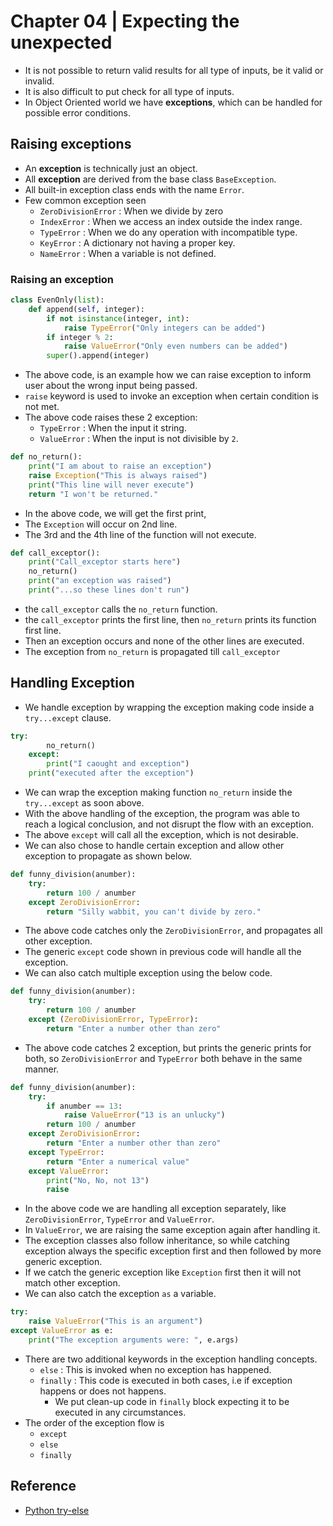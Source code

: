 # Chapter 04 | Expecting the unexpected #

* It is not possible to return valid results for all type of inputs, be it valid or invalid.
* It is also difficult to put check for all type of inputs.
* In Object Oriented world we have **exceptions**, which can be handled for possible error conditions.

## Raising exceptions ##
* An **exception** is technically just an object.
* All **exception** are derived from the base class `BaseException`.
* All built-in exception class ends with the name `Error`.
* Few common exception seen 
    - `ZeroDivisionError` : When we divide by zero
    - `IndexError` : When we access an index outside the index range.
    - `TypeError` : When we do any operation with incompatible type.
    - `KeyError` : A dictionary not having a proper key.
    - `NameError` : When a variable is not defined.

### Raising an exception ###

```python
class EvenOnly(list):
    def append(self, integer):
        if not isinstance(integer, int):
            raise TypeError("Only integers can be added")
        if integer % 2:
            raise ValueError("Only even numbers can be added")
        super().append(integer)
```
* The above code, is an example how we can raise exception to inform user about the wrong input being passed.
* `raise` keyword is used to invoke an exception when certain condition is not met.
* The above code raises these 2 exception:
    - `TypeError` : When the input it string.
    - `ValueError` : When the input is not divisible by `2`.

```python
def no_return():
    print("I am about to raise an exception")
    raise Exception("This is always raised")
    print("This line will never execute")
    return "I won't be returned."
```
* In the above code, we will get the first print,
* The `Exception` will occur on 2nd line.
* The 3rd and the 4th line of the function will not execute.

```python
def call_exceptor():
    print("Call_exceptor starts here")
    no_return()
    print("an exception was raised")
    print("...so these lines don't run")
```
* the `call_exceptor` calls the `no_return` function.
* the `call_exceptor` prints the first line, then `no_return` prints its function first line.
* Then an exception occurs and none of the other lines are executed.
* The exception from `no_return` is propagated till `call_exceptor`

## Handling Exception ##
* We handle exception by wrapping the exception making code inside a `try...except` clause.

```python
try:
        no_return()
    except:
        print("I caought and exception")
    print("executed after the exception")
```

* We can wrap the exception making function `no_return` inside the `try...except` as soon above.
* With the above handling of the exception, the program was able to reach a logical conclusion, and not disrupt the flow with an exception.
* The above `except` will call all the exception, which is not desirable.
* We can also chose to handle certain exception and allow other exception to propagate as shown below.


```python
def funny_division(anumber):
    try:
        return 100 / anumber
    except ZeroDivisionError:
        return "Silly wabbit, you can't divide by zero."
```

* The above code catches only the `ZeroDivisionError`, and propagates all other exception.
* The generic `except` code shown in previous code will handle all the exception.
* We can also catch multiple exception using the below code.

```python
def funny_division(anumber):
    try:
        return 100 / anumber
    except (ZeroDivisionError, TypeError):
        return "Enter a number other than zero"
```

* The above code catches 2 exception, but prints the generic prints for both, so `ZeroDivisionError` and `TypeError` both behave in the same manner.

```python
def funny_division(anumber):
    try:
        if anumber == 13:
            raise ValueError("13 is an unlucky")
        return 100 / anumber
    except ZeroDivisionError:
        return "Enter a number other than zero"
    except TypeError:
        return "Enter a numerical value"
    except ValueError:
        print("No, No, not 13")
        raise
```

* In the above code we are handling all exception separately, like `ZeroDivisionError`, `TypeError` and `ValueError`.
* In `ValueError`, we are raising the same exception again after handling it.
* The exception classes also follow inheritance, so while catching exception always the specific exception first and then followed by more generic exception.
* If we catch the generic exception like `Exception` first then it will not match other exception.
* We can also catch the exception `as` a variable.

```python
try:
    raise ValueError("This is an argument")
except ValueError as e:
    print("The exception arguments were: ", e.args)
```

* There are two additional keywords in the exception handling concepts.
    - `else` : This is invoked when no exception has happened.
    - `finally` : This code is executed in both cases, i.e if exception happens or does not happens.
        + We put clean-up code in `finally` block expecting it to be executed in any circumstances.
* The order of the exception flow is
    - `except`
    - `else`
    - `finally`


## Reference ##
* [Python try-else](https://stackoverflow.com/questions/855759/python-try-else)

